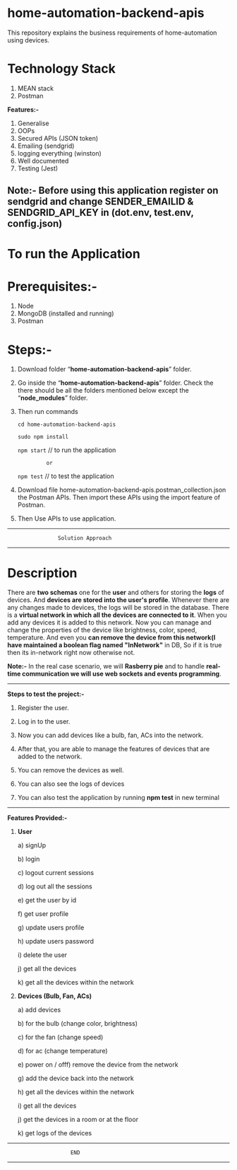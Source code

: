 # home-automation-backend-apis
This repository  explains the business requirements of home-automation using devices.

# Technology Stack
1. MEAN stack
2. Postman

**Features:-**
1. Generalise
2. OOPs
3. Secured APIs (JSON token)
4. Emailing (sendgrid)
5. logging everything (winston)
6. Well documented 
7. Testing (Jest)

## Note:- Before using this application register on sendgrid and change SENDER_EMAILID & SENDGRID_API_KEY in (dot.env, test.env, config.json)


# To run the Application

# Prerequisites:- 
1. Node   
2. MongoDB (installed and running)
3. Postman

# Steps:- 
1. Download folder “**home-automation-backend-apis**” folder.

2. Go inside the “**home-automation-backend-apis**” folder. Check the there should be all the folders mentioned below except the “**node_modules**” folder. 

3. Then run commands

	`cd home-automation-backend-apis`

	`sudo npm install`

	`npm start`                               // to run the application

                or 
                
    `npm test`                               // to test the application

4. Download file home-automation-backend-apis.postman_collection.json the Postman APIs. Then import these APIs using the import feature of Postman.

5. Then Use APIs to use application. 

-------------------------------------------------------------------------------------------------------------------------
					Solution Approach
-------------------------------------------------------------------------------------------------------------------------

# Description

There are **two schemas** one for the **user** and others for storing the **logs** of devices. And **devices are stored into the user's profile**. Whenever there are any changes made to devices, the logs will be stored in the database. There is a **virtual network in which all the devices are connected to it**. When you add any devices it is added to this network. Now you can manage and change the properties of the device like brightness, color, speed, temperature. And even you **can remove the device from this network(I have maintained a boolean flag named "InNetwork"** in DB, So if it is true then its in-network right now otherwise not.

**Note:-** In the real case scenario, we will **Rasberry pie** and to handle **real-time communication we will use web sockets and events programming**.

-------------------------------------------------------------------------------------------------------------------------

**Steps to test the project:-**

1. Register the user.

2. Log in to the user.

3. Now you can add devices like a bulb, fan, ACs into the network.

4. After that, you are able to manage the features of devices that are added to the network.

5. You can remove the devices as well.

6. You can also see the logs of devices

7. You can also test the application by running **npm test** in new terminal

-------------------------------------------------------------------------------------------------------------------------

**Features Provided:-**

1. **User**

	a) signUp

	b) login

	c) logout current sessions

	d) log out all the sessions

	e) get the user by id

	f) get user profile

	g) update users profile

	h) update users password

	i) delete the user

	j) get all the devices 

	k) get all the devices within the network

2. **Devices (Bulb, Fan, ACs)**

	a) add devices

	b) for the bulb (change color, brightness)

	c) for the fan (change speed)

	d) for ac (change temperature)

	e) power on / offf) remove the device from the network

	g) add the device back into the network

	h) get all the devices within the network

	i) get all the devices

	j) get the devices in a room or at the floor

	k) get logs of the devices

-------------------------------------------------------------------------------------------------------------------------
						END
-------------------------------------------------------------------------------------------------------------------------
